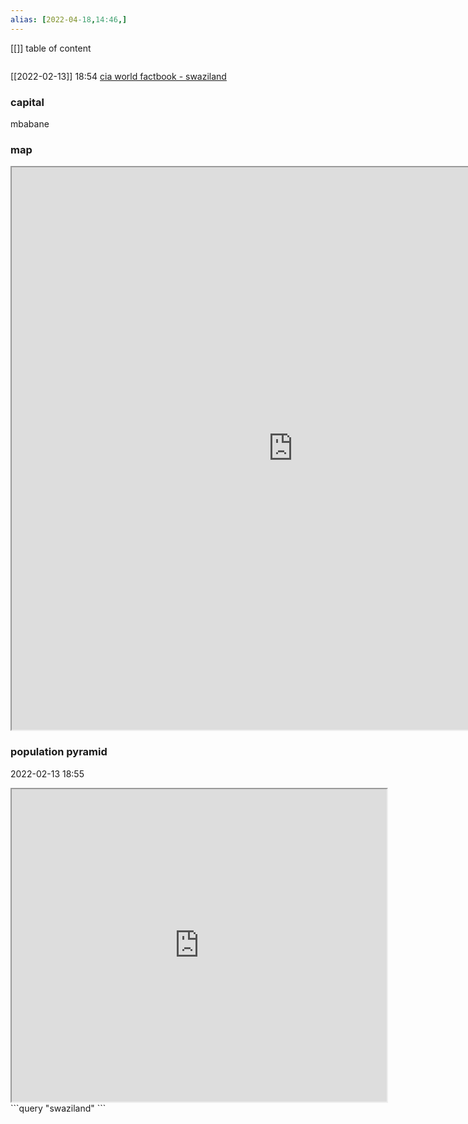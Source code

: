 ```yaml
---
alias: [2022-04-18,14:46,]
---
```

[[]]
table of content
```toc
```
[[2022-02-13]] 18:54
[cia world factbook - swaziland](https://www.cia.gov/the-world-factbook/countries/swaziland)
### capital
mbabane
### map
<iframe src="https://duckduckgo.com/?t=ffab&q=swaziland&ia=web&iaxm=about" width="900" height="900" ></iframe>

### population pyramid

2022-02-13 18:55

<iframe src="https://www.populationpyramid.net/swaziland/2019/" width="600" height="500" ></iframe>
```query
"swaziland"
```